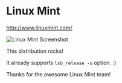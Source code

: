 # Linux Mint
http://www.linuxmint.com/

![Linux Mint Screenshot](http://www.linuxmint.com/pictures/screenshots/rafaela/thumb_cinnamon.png)

This distribution rocks!

It already supports `lsb_release -u` option. :)

Thanks for the awesome Linux Mint team!

